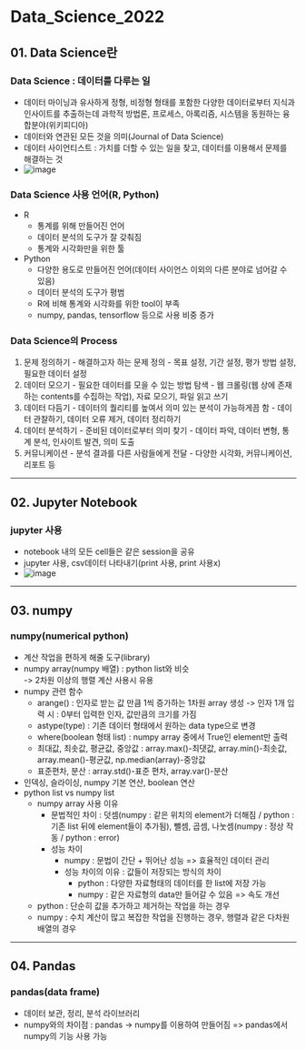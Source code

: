 # Data_Science_2022

## 01. Data Science란

### Data Science : 데이터를 다루는 일
  - 데이터 마이닝과 유사하게 정형, 비정형 형태를 포함한 다양한 데이터로부터 지식과 인사이트를 추출하는데 과학적 방법론, 프로세스, 아록리즘, 시스템을 동원하는 융합분야(위키피디아)
  - 데이터와 연관된 모든 것을 의미(Journal of Data Science)
  - 데이터 사이언티스트 : 가치를 더할 수 있는 일을 찾고, 데이터를 이용해서 문제를 해결하는 것
  - ![image](https://user-images.githubusercontent.com/79882248/172274158-b5312224-1f71-4791-b8ed-87270d86a3c0.png)

### Data Science 사용 언어(R, Python)
  - R
    - 통계를 위해 만들어진 언어
    - 데이터 분석의 도구가 잘 갖춰짐
    - 통계와 시각화만을 위한 툴
  - Python
    - 다양한 용도로 만들어진 언어(데이터 사이언스 이외의 다른 분야로 넘어갈 수 있음)
    - 데이터 분석의 도구가 평범
    - R에 비해 통계와 시각화를 위한 tool이 부족
    - numpy, pandas, tensorflow 등으로 사용 비중 증가

### Data Science의 Process
  1. 문제 정의하기
    - 해결하고자 하는 문제 정의
    - 목표 설정, 기간 설정, 평가 방법 설정, 필요한 데이터 설정
  2. 데이터 모으기
    - 필요한 데이터를 모을 수 있는 방법 탐색
    - 웹 크롤링(웹 상에 존재하는 contents를 수집하는 작업), 자료 모으기, 파일 읽고 쓰기
  3. 데이터 다듬기
    - 데이터의 퀄리티를 높여서 의미 있는 분석이 가능하게끔 함
    - 데이터 관찰하기, 데이터 오류 제거, 데이터 정리하기
  4. 데이터 분석하기
    - 준비된 데이터로부터 의미 찾기
    - 데이터 파악, 데이터 변형, 통계 분석, 인사이트 발견, 의미 도출
  5. 커뮤니케이션
    - 분석 결과를 다른 사람들에게 전달
    - 다양한 시각화, 커뮤니케이션, 리포트 등

---

## 02. Jupyter Notebook

### jupyter 사용
  - notebook 내의 모든 cell들은 같은 session을 공유
  - jupyter 사용, csv데이터 나타내기(print 사용, print 사용x)
  - ![image](https://user-images.githubusercontent.com/79882248/172289216-689a5d39-3520-4d16-a957-3ff4430f5bd3.png)

---

## 03. numpy

### numpy(numerical python)
  - 계산 작업을 편하게 해줄 도구(library)
  - numpy array(numpy 배열) : python list와 비슷  
    -> 2차원 이상의 행렬 계산 사용시 유용
  - numpy 관련 함수
    - arange() : 인자로 받는 값 만큼 1씩 증가하는 1차원 array 생성
      -> 인자 1개 입력 시 : 0부터 입력한 인자, 값만큼의 크기를 가짐
    - astype(type) : 기존 데이터 형태에서 원하는 data type으로 변경
    - where(boolean 형태 list) : numpy array 중에서 True인 element만 출력
    - 최대값, 최솟값, 평균값, 중앙값 : array.max()-최댓값, array.min()-최솟값, array.mean()-평균값, np.median(array)-중앙값
    - 표준편차, 분산 : array.std()-표준 편차, array.var()-분산
  - 인덱싱, 슬라이싱, numpy 기본 연산, boolean 연산
  - python list vs numpy list
    - numpy array 사용 이유
      - 문법적인 차이 : 덧셈(numpy : 같은 위치의 element가 더해짐 / python : 기존 list 뒤에 element들이 추가됨), 뺄셈, 곱셈, 나눗셈(numpy : 정상 작동 / python : error)
      - 성능 차이
        - numpy : 문법이 간단 + 뛰어난 성능 => 효율적인 데이터 관리
        - 성능 차이의 이유 : 값들이 저장되는 방식의 차이
          - python : 다양한 자료형태의 데이터를 한 list에 저장 가능
          - numpy : 같은 자료형의 data만 들어갈 수 있음 => 속도 개선
    - python : 단순히 값을 추가하고 제거하는 작업을 하는 경우
    - numpy : 수치 계산이 많고 복잡한 작업을 진행하는 경우, 행렬과 같은 다차원 배열의 경우

---

## 04. Pandas

### pandas(data frame)
  - 데이터 보관, 정리, 분석 라이브러리
  - numpy와의 차이점 : pandas -> numpy를 이용하여 만들어짐 => pandas에서 numpy의 기능 사용 가능
